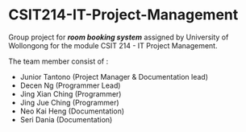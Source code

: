 # CSIT214-IT-Project-Management
Group project for ***room booking system***  assigned by University of Wollongong for the module CSIT 214 - IT Project Management.

The team member consist of :
* Junior Tantono (Project Manager & Documentation lead)
* Decen Ng (Programmer Lead)
* Jing Xian Ching (Programmer)
* Jing Jue Ching (Programmer)
* Neo Kai Heng (Documentation)
* Seri Dania (Documentation)
